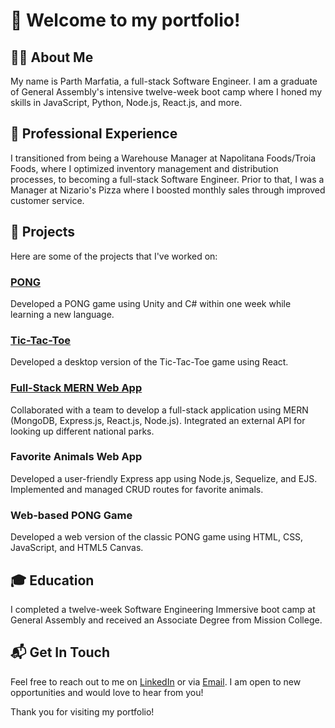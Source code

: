 # 👋 Welcome to my portfolio!

## 🧑‍💻 About Me

My name is Parth Marfatia, a full-stack Software Engineer. I am a graduate of General Assembly's intensive twelve-week boot camp where I honed my skills in JavaScript, Python, Node.js, React.js, and more.

## 💼 Professional Experience

I transitioned from being a Warehouse Manager at Napolitana Foods/Troia Foods, where I optimized inventory management and distribution processes, to becoming a full-stack Software Engineer. Prior to that, I was a Manager at Nizario's Pizza where I boosted monthly sales through improved customer service.

## 🎯 Projects

Here are some of the projects that I've worked on:

### [PONG](https://play.unity.com/mg/other/pong-webgl-4)

Developed a PONG game using Unity and C# within one week while learning a new language.

### [Tic-Tac-Toe](https://tik-tak-toe-v2-0.vercel.app/)

Developed a desktop version of the Tic-Tac-Toe game using React.

### [Full-Stack MERN Web App](https://nationalparkstogoto.netlify.app)

Collaborated with a team to develop a full-stack application using MERN (MongoDB, Express.js, React.js, Node.js). Integrated an external API for looking up different national parks.

### Favorite Animals Web App

Developed a user-friendly Express app using Node.js, Sequelize, and EJS. Implemented and managed CRUD routes for favorite animals.

### Web-based PONG Game

Developed a web version of the classic PONG game using HTML, CSS, JavaScript, and HTML5 Canvas.

## 🎓 Education

I completed a twelve-week Software Engineering Immersive boot camp at General Assembly and received an Associate Degree from Mission College.

## 📬 Get In Touch

Feel free to reach out to me on [LinkedIn](http://linkedin.com/in/abdallahawadalla/) or via [Email](mailto:Awadallaabdallah@email.com). I am open to new opportunities and would love to hear from you!

Thank you for visiting my portfolio!
